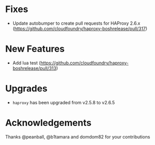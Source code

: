 # Fixes
- Update autobumper to create pull requests for HAProxy 2.6.x (https://github.com/cloudfoundry/haproxy-boshrelease/pull/317)

# New Features
- Add lua test (https://github.com/cloudfoundry/haproxy-boshrelease/pull/313)

# Upgrades
- `haproxy` has been upgraded from v2.5.8 to v2.6.5

# Acknowledgements

Thanks @peanball, @b1tamara and domdom82 for your contributions